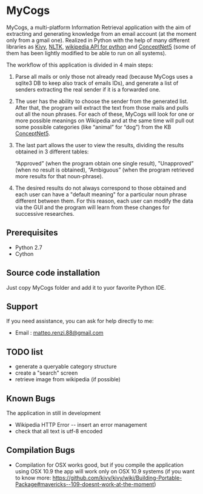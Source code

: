 MyCogs
======

MyCogs, a multi-platform Information Retrieval application with the aim of extracting and generating knowledge from an email account (at the moment only from a gmail one). Realized in Python with the help of many different libraries as [Kivy](http://kivy.org), [NLTK](http://www.nltk.org), [wikipedia API for python](https://pypi.python.org/pypi/wikipedia/) and [ConceptNet5](http://conceptnet5.media.mit.edu) (some of them has been lightly modified to be able to run on all systems).

The workflow of this application is divided in 4 main steps:

1) Parse all mails or only those not already read (because MyCogs uses a sqlite3 DB to keep also track of emails IDs), 
and generate a list of senders extracting the real sender if it is a forwarded one.

2) The user has the ability to choose the sender from the generated list. After that, the program will extract the text from those mails and pulls out all the noun phrases. 
For each of these, MyCogs will look for one or more possible meanings on Wikipedia and at the same time will pull out some possible categories (like “animal” for “dog”)  from the KB [ConceptNet5](http://conceptnet5.media.mit.edu).

3) The last part allows the user to view the results, dividing the results obtained in 3 different tables: 

	“Approved” (when the program obtain one single result), 
	"Unapproved” (when no result is obtained),
	“Ambiguous” (when the program retrieved more results for that noun-phrase).

4) The desired results do not always correspond to those obtained and each user can have a "default meaning" for a particular noun phrase different between them. For this reason, each user can modify the data via the GUI and the program will learn from these changes for successive researches.

Prerequisites
-------------------------------------

* Python 2.7
* Cython


Source code installation
-------------------------------------

Just copy MyCogs folder and add it to yuor favorite Python IDE.

Support
-------

If you need assistance, you can ask for help directly to me:

* Email      : matteo.renzi.88@gmail.com

TODO list
----------

* generate a queryable category structure
* create a "search" screen
* retrieve image from wikipedia (if possible)

Known Bugs
------------

The application in still in development
* Wikipedia HTTP Error -- insert an error management
* check that all text is utf-8 encoded

Compilation Bugs
-----------------

* Compilation for OSX works good, but if you compile the application using OSX 10.9 the app will work only on OSX 10.9 systems (if you want to know more: https://github.com/kivy/kivy/wiki/Building-Portable-Package#mavericks--109-doesnt-work-at-the-moment)




